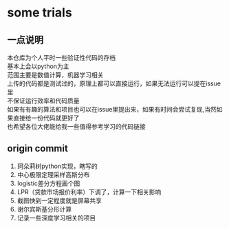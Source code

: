 # some trials

## 一点说明

本仓库为个人平时一些验证性代码的存档 \
基本上会以python为主 \
范围主要是数值计算，机器学习相关 \
上传的代码都是测试过的，原理上都可以直接运行，如果无法运行可以提在issue里 \
不保证运行效率和代码质量 \
如果有有趣的算法和项目也可以在issue里提出来，如果有时间会尝试复现,当然如果直接给一份代码就更好了 \
也希望各位大佬能给我一些值得参考学习的代码链接

## origin commit

1. 珂朵莉树python实现，瞎写的
2. 中心极限定理采样高斯分布
3. logistic差分方程画个图
4. LPR（贷款市场报价利率）下调了，计算一下相关影响
5. 截图快到一定程度就是屏幕共享
6. 谢尔宾斯基分形计算
7. 记录一些深度学习相关的项目